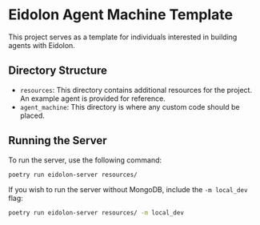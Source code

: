 # Eidolon Agent Machine Template

This project serves as a template for individuals interested in building agents with Eidolon.

## Directory Structure

- `resources`: This directory contains additional resources for the project. An example agent is provided for reference.
- `agent_machine`: This directory is where any custom code should be placed.

## Running the Server

To run the server, use the following command:

```bash
poetry run eidolon-server resources/
```

If you wish to run the server without MongoDB, include the `-m local_dev` flag:

```bash
poetry run eidolon-server resources/ -m local_dev
```
